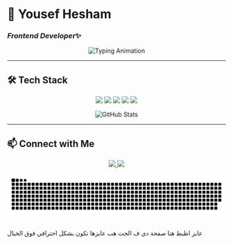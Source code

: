 # 💫 **Yousef Hesham** 
### *Frontend Developer*✨  

<!-- Banner with Animation -->
<div align="center">
  <img src="https://readme-typing-svg.demolab.com?font=Fira+Code&weight=600&size=26&duration=3000&pause=1000&color=FFD700&width=600&height=80&lines=Welcome+to+My+Profile!;Let's+Build+Something+Awesome!" alt="Typing Animation" />
</div>

---

## 🛠 **Tech Stack**  
<!-- Animated Skill Icons -->
<p align="center">
  <img src="https://img.shields.io/badge/-HTML5-E34F26?style=for-the-badge&logo=html5&logoColor=white" /> 
  <img src="https://img.shields.io/badge/-CSS3-1572B6?style=for-the-badge&logo=css3&logoColor=white" />
  <img src="https://img.shields.io/badge/-JavaScript-F7DF1E?style=for-the-badge&logo=javascript&logoColor=black" />
  <img src="https://img.shields.io/badge/-React-61DAFB?style=for-the-badge&logo=react&logoColor=black" />
  <img src="https://img.shields.io/badge/-Flutter-02569B?style=for-the-badge&logo=flutter&logoColor=white" />
</p>

<!-- GitHub Stats with Animation -->
<div align="center">
  <img src="https://github-readme-stats.vercel.app/api?username=YousefHesham&show_icons=true&theme=dark&bg_color=000000&title_color=FFD700&icon_color=FFD700&text_color=FFFFFF&hide_border=true#gh-dark-mode-only" alt="GitHub Stats" width="500" />
</div>

---

## 📫 **Connect with Me**  
<!-- Animated Contact Button -->
<p align="center">
  <a href="https://linkedin.com/in/yourprofile">
    <img src="https://img.shields.io/badge/-LinkedIn-0077B5?style=for-the-badge&logo=linkedin&logoColor=white&labelColor=000000" />
  </a>
  <a href="https://twitter.com/yourprofile">
    <img src="https://img.shields.io/badge/-Twitter-1DA1F2?style=for-the-badge&logo=twitter&logoColor=white&labelColor=000000" />
  </a>
</p>

<!-- Snake Animation (GitHub Contributions) -->
<div align="center">
  <img src="https://raw.githubusercontent.com/platane/platane/output/github-contribution-grid-snake-dark.svg#gh-dark-mode-only" alt="Snake Animation" />
</div>

عايز اظبط هنا صفحة دي ف الجت هب عايزها تكون بشكل احترافي فوق الخيال
